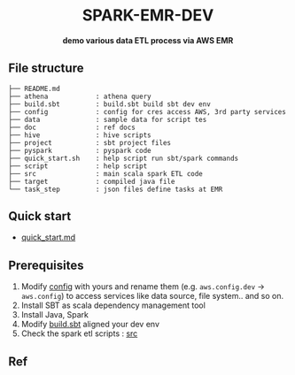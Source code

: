 <h1 align="center">SPARK-EMR-DEV</h1>
<h4 align="center">demo various data ETL process via AWS EMR </h4>

## File structure
```
├── README.md
├── athena            : athena query
├── build.sbt         : build.sbt build sbt dev env
├── config            : config for cres access AWS, 3rd party services
├── data              : sample data for script tes
├── doc               : ref docs
├── hive              : hive scripts 
├── project           : sbt project files 
├── pyspark           : pyspark code 
├── quick_start.sh    : help script run sbt/spark commands
├── script            : help script
├── src               : main scala spark ETL code
├── target            : compiled java file
└── task_step         : json files define tasks at EMR 
```

## Quick start

- [quick_start.md](https://github.com/yennanliu/spark_emr_dev/blob/master/doc/quick_start.md)

## Prerequisites 

1. Modify [config](https://github.com/yennanliu/spark_emr_dev/tree/master/config) with yours and rename them (e.g. `aws.config.dev` -> `aws.config`) to access services like data source, file system.. and so on. 
2. Install SBT as scala dependency management tool 
3. Install Java, Spark 
4. Modify [build.sbt](https://github.com/yennanliu/spark_emr_dev/blob/master/build.sbt) aligned your dev env
5. Check the spark etl scripts : [src](https://github.com/yennanliu/spark_emr_dev/tree/master/src/main/scala) 

## Ref

